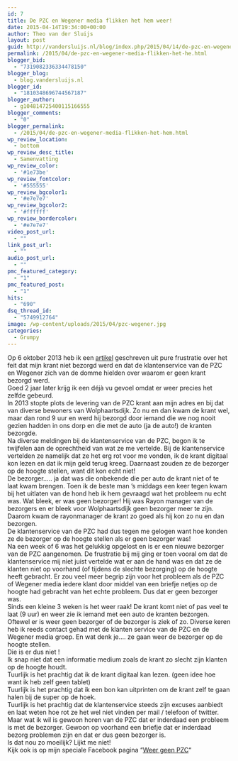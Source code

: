 ```yaml
---
id: 7
title: De PZC en Wegener media flikken het hem weer!
date: 2015-04-14T19:34:00+00:00
author: Theo van der Sluijs
layout: post
guid: http://vandersluijs.nl/blog/index.php/2015/04/14/de-pzc-en-wegener-media-flikken-het-he/
permalink: /2015/04/de-pzc-en-wegener-media-flikken-het-he.html
blogger_bid:
  - "7319082336334478150"
blogger_blog:
  - blog.vandersluijs.nl
blogger_id:
  - "1810348696744567187"
blogger_author:
  - g104814725400115166555
blogger_comments:
  - "0"
blogger_permalink:
  - /2015/04/de-pzc-en-wegener-media-flikken-het-hem.html
wp_review_location:
  - bottom
wp_review_desc_title:
  - Samenvatting
wp_review_color:
  - '#1e73be'
wp_review_fontcolor:
  - '#555555'
wp_review_bgcolor1:
  - '#e7e7e7'
wp_review_bgcolor2:
  - '#ffffff'
wp_review_bordercolor:
  - '#e7e7e7'
video_post_url:
  - ""
link_post_url:
  - ""
audio_post_url:
  - ""
pmc_featured_category:
  - "1"
pmc_featured_post:
  - "1"
hits:
  - "690"
dsq_thread_id:
  - "5749912764"
image: /wp-content/uploads/2015/04/pzc-wegener.jpg
categories:
  - Grumpy
---
```

<div>
  Op 6 oktober 2013 heb ik een <a href="http://blog.vandersluijs.nl/2013/10/pzc-schept-verkeerde-klantverwachting.html" target="_blank">artikel</a> geschreven uit pure frustratie over het feit dat mijn krant niet bezorgd werd en dat de klantenservice van de PZC en Wegener zich van de domme hielden over waarom er geen krant bezorgd werd.
</div>

<div>
</div>

<div>
  Goed 2 jaar later krijg ik een déjà vu gevoel omdat er weer precies het zelfde gebeurd.
</div>

<!--more-->

<div>
  In 2013 stopte plots de levering van de PZC krant aan mijn adres en bij dat van diverse bewoners van Wolphaartsdijk. Zo nu en dan kwam de krant wel, maar dan rond 9 uur en werd hij bezorgd door iemand die we nog nooit gezien hadden in ons dorp en die met de auto (ja de auto!) de kranten bezorgde.
</div>

<div>
</div>

<div>
  Na diverse meldingen bij de klantenservice van de PZC, begon ik te twijfelen aan de oprechtheid van wat ze me vertelde. Bij de klantenservice vertelden ze namelijk dat ze het erg rot voor me vonden, ik de krant digitaal kon lezen en dat ik mijn geld terug kreeg. Daarnaast zouden ze de bezorger op de hoogte stellen, want dit kon echt niet!
</div>

<div>
</div>

<div>
  De bezorger….. ja dat was die onbekende die per auto de krant niet of te laat kwam brengen. Toen ik de beste man ’s middags een keer tegen kwam bij het uitlaten van de hond heb ik hem gevraagd wat het probleem nu echt was. Wat bleek, er was geen bezorger! Hij was Rayon manager van de bezorgers en er bleek voor Wolphaartsdijk geen bezorger meer te zijn. Daarom kwam de rayonmanager de krant zo goed als hij kon zo nu en dan bezorgen.
</div>

<div>
</div>

<div>
  De klantenservice van de PZC had dus tegen me gelogen want hoe konden ze de bezorger op de hoogte stellen als er geen bezorger was!
</div>

<div>
</div>

<div>
  Na een week of 6 was het gelukkig opgelost en is er een nieuwe bezorger van de PZC aangenomen. De frustratie bij mij ging er toen vooral om dat de klantenservice mij niet juist vertelde wat er aan de hand was en dat ze de klanten niet op voorhand (of tijdens de slechte bezorging) op de hoogte heeft gebracht. Er zou veel meer begrip zijn voor het probleem als de PZC of Wegener media iedere klant door middel van een briefje netjes op de hoogte had gebracht van het echte probleem. Dus dat er geen bezorger was.
</div>

<div>
</div>

<div>
  Sinds een kleine 3 weken is het weer raak! De krant komt niet of pas veel te laat (9 uur) en weer zie ik iemand met een auto de kranten bezorgen. Oftewel er is weer geen bezorger of de bezorger is ziek of zo. Diverse keren heb ik reeds contact gehad met de klanten service van de PZC en de Wegener media groep. En wat denk je…. ze gaan weer de bezorger op de hoogte stellen.
</div>

<div>
</div>

<div>
  Die is er dus niet !
</div>

<div>
</div>

<div>
  Ik snap niet dat een informatie medium zoals de krant zo slecht zijn klanten op de hoogte houdt.
</div>

<div>
</div>

<div>
  Tuurlijk is het prachtig dat ik de krant digitaal kan lezen. (geen idee hoe want ik heb zelf geen tablet)
</div>

<div>
  Tuurlijk is het prachtig dat ik een bon kan uitprinten om de krant zelf te gaan halen bij de super op de hoek.
</div>

<div>
  Tuurlijk is het prachtig dat de klantenservice steeds zijn excuses aanbiedt en laat weten hoe rot ze het wel niet vinden per mail / telefoon of twitter.
</div>

<div>
</div>

<div>
  Maar wat ik wil is gewoon horen van de PZC dat er inderdaad een probleem is met de bezorger. Gewoon op voorhand een briefje dat er inderdaad bezorg problemen zijn en dat er dus geen bezorger is.
</div>

<div>
</div>

<div>
  Is dat nou zo moeilijk? Lijkt me niet!
</div>

<div>
</div>

<div>
  Kijk ook is op mijn speciale Facebook pagina &#8220;<a href="https://www.facebook.com/weergeenpzc" target="_blank">Weer geen PZC</a>&#8220;
</div>